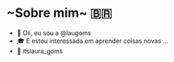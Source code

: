 #         ~Sobre mim~ 🇧🇷
-  :blossom: Oii, eu sou a @laugoms
- :mortar_board: E estou interessada em aprender coisas novas ...
-  :iphone: itslaura_goms
<!---
laugoms/laugoms is a ✨ special ✨ repository because its `README.md` (this file) appears on your GitHub profile.
You can click the Preview link to take a look at your changes.
--->

